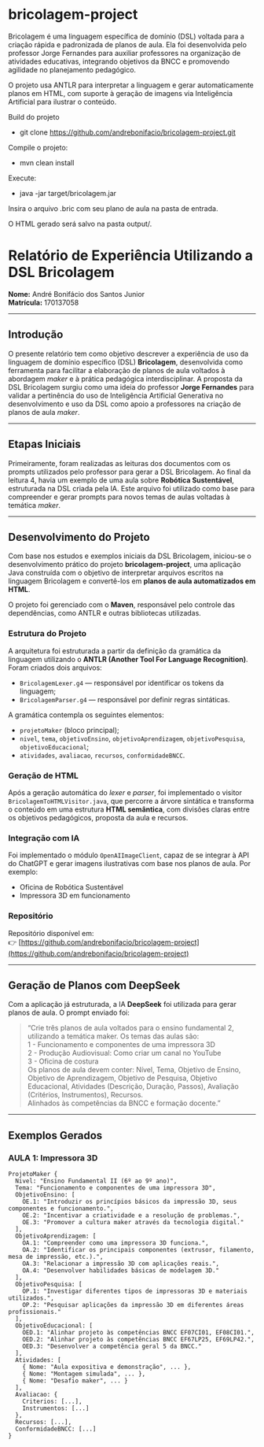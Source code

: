 # bricolagem-project

Bricolagem é uma linguagem específica de domínio (DSL) voltada para a criação rápida e padronizada de planos de aula.
Ela foi desenvolvida pelo professor Jorge Fernandes para auxiliar professores na organização de atividades educativas, integrando objetivos da BNCC e promovendo agilidade no planejamento pedagógico.

O projeto usa ANTLR para interpretar a linguagem e gerar automaticamente planos em HTML, com suporte à geração de imagens via Inteligência Artificial para ilustrar o conteúdo.

Build do projeto

- git clone https://github.com/andrebonifacio/bricolagem-project.git

Compile o projeto:
- mvn clean install

Execute:

- java -jar target/bricolagem.jar

Insira o arquivo .bric com seu plano de aula na pasta de entrada.

O HTML gerado será salvo na pasta output/.

# Relatório de Experiência Utilizando a DSL Bricolagem

**Nome:** André Bonifácio dos Santos Junior  
**Matrícula:** 170137058

---

## Introdução

O presente relatório tem como objetivo descrever a experiência de uso da linguagem de domínio específico (DSL) **Bricolagem**, desenvolvida como ferramenta para facilitar a elaboração de planos de aula voltados à abordagem *maker* e à prática pedagógica interdisciplinar. A proposta da DSL Bricolagem surgiu como uma ideia do professor **Jorge Fernandes** para validar a pertinência do uso de Inteligência Artificial Generativa no desenvolvimento e uso da DSL como apoio a professores na criação de planos de aula *maker*.

---

## Etapas Iniciais

Primeiramente, foram realizadas as leituras dos documentos com os prompts utilizados pelo professor para gerar a DSL Bricolagem. Ao final da leitura 4, havia um exemplo de uma aula sobre **Robótica Sustentável**, estruturada na DSL criada pela IA. Este arquivo foi utilizado como base para compreender e gerar prompts para novos temas de aulas voltadas à temática *maker*.

---

## Desenvolvimento do Projeto

Com base nos estudos e exemplos iniciais da DSL Bricolagem, iniciou-se o desenvolvimento prático do projeto **bricolagem-project**, uma aplicação Java construída com o objetivo de interpretar arquivos escritos na linguagem Bricolagem e convertê-los em **planos de aula automatizados em HTML**.

O projeto foi gerenciado com o **Maven**, responsável pelo controle das dependências, como ANTLR e outras bibliotecas utilizadas.

### Estrutura do Projeto

A arquitetura foi estruturada a partir da definição da gramática da linguagem utilizando o **ANTLR (Another Tool For Language Recognition)**. Foram criados dois arquivos:

- `BricolagemLexer.g4` — responsável por identificar os tokens da linguagem;
- `BricolagemParser.g4` — responsável por definir regras sintáticas.

A gramática contempla os seguintes elementos:

- `projetoMaker` (bloco principal);
- `nivel`, `tema`, `objetivoEnsino`, `objetivoAprendizagem`, `objetivoPesquisa`, `objetivoEducacional`;
- `atividades`, `avaliacao`, `recursos`, `conformidadeBNCC`.

### Geração de HTML

Após a geração automática do *lexer* e *parser*, foi implementado o visitor `BricolagemToHTMLVisitor.java`, que percorre a árvore sintática e transforma o conteúdo em uma estrutura **HTML semântica**, com divisões claras entre os objetivos pedagógicos, proposta da aula e recursos.

### Integração com IA

Foi implementado o módulo `OpenAIImageClient`, capaz de se integrar à API do ChatGPT e gerar imagens ilustrativas com base nos planos de aula. Por exemplo:

- Oficina de Robótica Sustentável
- Impressora 3D em funcionamento

### Repositório

Repositório disponível em:  
👉 [https://github.com/andrebonifacio/bricolagem-project](https://github.com/andrebonifacio/bricolagem-project)

---

## Geração de Planos com DeepSeek

Com a aplicação já estruturada, a IA **DeepSeek** foi utilizada para gerar planos de aula. O prompt enviado foi:

> “Crie três planos de aula voltados para o ensino fundamental 2, utilizando a temática maker. Os temas das aulas são:  
> 1 - Funcionamento e componentes de uma impressora 3D  
> 2 - Produção Audiovisual: Como criar um canal no YouTube  
> 3 - Oficina de costura  
> Os planos de aula devem conter: Nível, Tema, Objetivo de Ensino, Objetivo de Aprendizagem, Objetivo de Pesquisa, Objetivo Educacional, Atividades (Descrição, Duração, Passos), Avaliação (Critérios, Instrumentos), Recursos.  
> Alinhados às competências da BNCC e formação docente.”

---

## Exemplos Gerados

### AULA 1: Impressora 3D

```dsl
ProjetoMaker {
  Nivel: "Ensino Fundamental II (6º ao 9º ano)",
  Tema: "Funcionamento e componentes de uma impressora 3D",
  ObjetivoEnsino: [
    OE.1: "Introduzir os princípios básicos da impressão 3D, seus componentes e funcionamento.",
    OE.2: "Incentivar a criatividade e a resolução de problemas.",
    OE.3: "Promover a cultura maker através da tecnologia digital."
  ],
  ObjetivoAprendizagem: [
    OA.1: "Compreender como uma impressora 3D funciona.",
    OA.2: "Identificar os principais componentes (extrusor, filamento, mesa de impressão, etc.).",
    OA.3: "Relacionar a impressão 3D com aplicações reais.",
    OA.4: "Desenvolver habilidades básicas de modelagem 3D."
  ],
  ObjetivoPesquisa: [
    OP.1: "Investigar diferentes tipos de impressoras 3D e materiais utilizados.",
    OP.2: "Pesquisar aplicações da impressão 3D em diferentes áreas profissionais."
  ],
  ObjetivoEducacional: [
    OED.1: "Alinhar projeto às competências BNCC EF07CI01, EF08CI01.",
    OED.2: "Alinhar projeto às competências BNCC EF67LP25, EF69LP42.",
    OED.3: "Desenvolver a competência geral 5 da BNCC."
  ],
  Atividades: [
    { Nome: "Aula expositiva e demonstração", ... },
    { Nome: "Montagem simulada", ... },
    { Nome: "Desafio maker", ... }
  ],
  Avaliacao: {
    Criterios: [...],
    Instrumentos: [...]
  },
  Recursos: [...],
  ConformidadeBNCC: [...]
}

